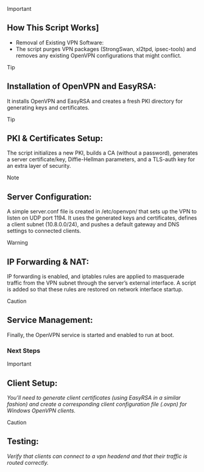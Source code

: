 > [!IMPORTANT]
> ## How This Script Works]
>   - Removal of Existing VPN Software:
>   - The script purges VPN packages (StrongSwan, xl2tpd, ipsec-tools) and removes any existing OpenVPN configurations that might conflict.

> [!TIP]
> ## Installation of OpenVPN and EasyRSA:
> It installs OpenVPN and EasyRSA and creates a fresh PKI directory for generating keys and certificates.

> [!TIP]
> ## PKI & Certificates Setup:
> The script initializes a new PKI, builds a CA (without a password), generates a server certificate/key, Diffie-Hellman parameters, and a TLS-auth key for an extra layer of security.

> [!NOTE]
> ## Server Configuration:
> A simple server.conf file is created in /etc/openvpn/ that sets up the VPN to listen on UDP port 1194. It uses the generated keys and certificates, defines a client subnet (10.8.0.0/24), and pushes a default gateway and DNS settings to connected clients.

> [!WARNING]
> ## IP Forwarding & NAT:
> IP forwarding is enabled, and iptables rules are applied to masquerade traffic from the VPN subnet through the server’s external interface. A script is added so that these rules are restored on network interface startup.

> [!CAUTION]
> ## Service Management:
> Finally, the OpenVPN service is started and enabled to run at boot.
 ### Next Steps

> [!IMPORTANT]
> ## Client Setup:
> *You’ll need to generate client certificates (using EasyRSA in a similar fashion) and create a corresponding client configuration file (.ovpn) for Windows OpenVPN clients.*

> [!CAUTION]
> ## Testing:
> _Verify that clients can connect to a vpn headend and that their traffic is routed correctly._
